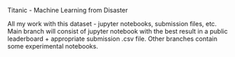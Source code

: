 Titanic - Machine Learning from Disaster

All my work with this dataset - jupyter notebooks, submission files, etc. 
Main branch will consist of jupyter notebook with the best result in a public leaderboard + appropriate submission .csv file. Other branches contain some experimental notebooks. 
